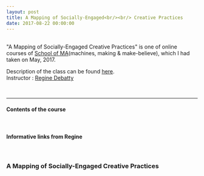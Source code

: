 ```yaml
---
layout: post
title: A Mapping of Socially-Engaged<br/><br/> Creative Practices
date: 2017-08-22 00:00:00
---
```


<br/>
"A Mapping of Socially-Engaged Creative Practices" is one of online courses of <a href="http://schoolofma.org" target="blank">School of MA</a>(machines, making & make-believe), which I had taken on May, 2017.

<p>
Description of the class can be found <a href="http://schoolofma.org/mapping-of/" target="blank">here</a>.
<br/>
Instructor : <a href="http://we-make-money-not-art.com/" target="blank">Regine Debatty</a>
</p>
<br/>

***

<h4>Contents of the course</h4>
<br/>


<h4>Informative links from Regine</h4>
<br>



### A Mapping of Socially-Engaged Creative Practices
